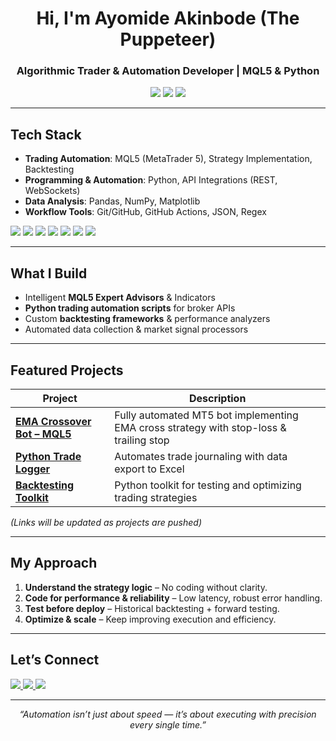<!-- Profile Header -->
<h1 align="center"> Hi, I'm Ayomide Akinbode (The Puppeteer)</h1>
<h3 align="center">Algorithmic Trader & Automation Developer | MQL5 & Python</h3>

<p align="center">
  <img src="https://img.shields.io/badge/Algo%20Trading-MQL5-blue?style=flat-square&logo=metatrader&logoColor=white" />
  <img src="https://img.shields.io/badge/Automation-Python-green?style=flat-square&logo=python&logoColor=white" />
  <img src="https://img.shields.io/badge/Forex-Crypto%20&%20Equities-yellow?style=flat-square&logo=chartdotjs&logoColor=white" />
</p>

---

## Tech Stack
- **Trading Automation**: MQL5 (MetaTrader 5), Strategy Implementation, Backtesting  
- **Programming & Automation**: Python, API Integrations (REST, WebSockets)  
- **Data Analysis**: Pandas, NumPy, Matplotlib  
- **Workflow Tools**: Git/GitHub, GitHub Actions, JSON, Regex

<p align="left">
  <img src="https://img.shields.io/badge/-MQL5-0e76a8?style=flat-square" />
  <img src="https://img.shields.io/badge/-Python-3776AB?style=flat-square&logo=python&logoColor=white" />
  <img src="https://img.shields.io/badge/-MetaTrader%205-blue?style=flat-square" />
  <img src="https://img.shields.io/badge/-API%20Integration-orange?style=flat-square&logo=api&logoColor=white" />
  <img src="https://img.shields.io/badge/-Pandas-150458?style=flat-square&logo=pandas" />
  <img src="https://img.shields.io/badge/-NumPy-013243?style=flat-square&logo=numpy" />
  <img src="https://img.shields.io/badge/-GitHub-181717?style=flat-square&logo=github" />
</p>

---

## What I Build
- Intelligent **MQL5 Expert Advisors** & Indicators  
- **Python trading automation scripts** for broker APIs  
- Custom **backtesting frameworks** & performance analyzers  
- Automated data collection & market signal processors  

---

## Featured Projects
| Project | Description |
|---------|-------------|
| **[EMA Crossover Bot – MQL5](#)** | Fully automated MT5 bot implementing EMA cross strategy with stop-loss & trailing stop |
| **[Python Trade Logger](#)** | Automates trade journaling with data export to Excel |
| **[Backtesting Toolkit](#)** | Python toolkit for testing and optimizing trading strategies |

*(Links will be updated as projects are pushed)*

---

## My Approach
1. **Understand the strategy logic** – No coding without clarity.  
2. **Code for performance & reliability** – Low latency, robust error handling.  
3. **Test before deploy** – Historical backtesting + forward testing.  
4. **Optimize & scale** – Keep improving execution and efficiency.  

---

## Let’s Connect
<p>
  <a href="https://github.com/ThePuppeteerr">
    <img src="https://img.shields.io/badge/GitHub-ThePuppeteerr-black?style=flat-square&logo=github" />
  </a>
  <a href="mailto:ayomideakinbode01@gmail.com">
    <img src="https://img.shields.io/badge/Email-ayomideakinbode01%40gmail.com-blue?style=flat-square&logo=gmail" />
  </a>
  <a href="https://wa.me/2348158087343">
    <img src="https://img.shields.io/badge/WhatsApp-%2B2348158087343-green?style=flat-square&logo=whatsapp" />
  </a>
</p>

---

<p align="center">
  <em>“Automation isn’t just about speed — it’s about executing with precision every single time.”</em>
</p>

